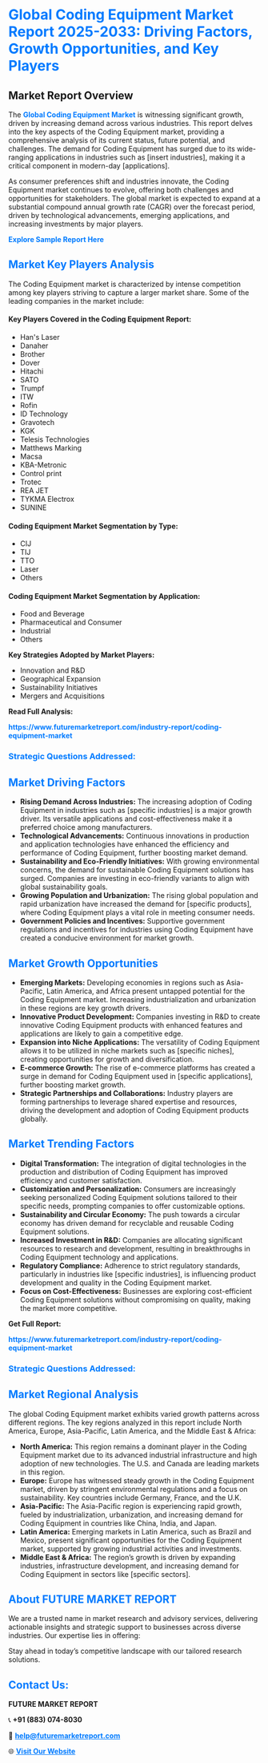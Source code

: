 <h1 style="color: #007BFF;">Global Coding Equipment Market Report 2025-2033: Driving Factors, Growth Opportunities, and Key Players</h1>

<section id="overview">
<h2>Market Report Overview</h2>
<p>The <a href="https://www.futuremarketreport.com/industry-report/coding-equipment-market" style="color: #007BFF; text-decoration: none;"><strong>Global Coding Equipment Market</strong></a> is witnessing significant growth, driven by increasing demand across various industries. This report delves into the key aspects of the Coding Equipment market, providing a comprehensive analysis of its current status, future potential, and challenges. The demand for Coding Equipment has surged due to its wide-ranging applications in industries such as [insert industries], making it a critical component in modern-day [applications].</p>
<p>As consumer preferences shift and industries innovate, the Coding Equipment market continues to evolve, offering both challenges and opportunities for stakeholders. The global market is expected to expand at a substantial compound annual growth rate (CAGR) over the forecast period, driven by technological advancements, emerging applications, and increasing investments by major players.</p>
</section>

<section id="overview">
<p><a href="https://www.futuremarketreport.com/request-sample/reportId=26964" style="color: #007BFF; text-decoration: none;"><strong>Explore Sample Report Here</strong></a></p>
</section>

<section id="key-players">
<h2 style="color: #007BFF;">Market Key Players Analysis</h2>
<p>The Coding Equipment market is characterized by intense competition among key players striving to capture a larger market share. Some of the leading companies in the market include:</p>
<h4>Key Players Covered in the Coding Equipment Report:</h4>
<ul><li>Han&#039;s Laser</li><li>Danaher</li><li>Brother</li><li>Dover</li><li>Hitachi</li><li>SATO</li><li>Trumpf</li><li>ITW</li><li>Rofin</li><li>ID Technology</li><li>Gravotech</li><li>KGK</li><li>Telesis Technologies</li><li>Matthews Marking</li><li>Macsa</li><li>KBA-Metronic</li><li>Control print</li><li>Trotec</li><li>REA JET</li><li>TYKMA Electrox</li><li>SUNINE</li></ul>
<h4>Coding Equipment Market Segmentation by Type:</h4>
<ul><li>CIJ</li><li>TIJ</li><li>TTO</li><li>Laser</li><li>Others</li></ul>

<h4>Coding Equipment Market Segmentation by Application:</h4>
<ul><li>Food and Beverage</li><li>Pharmaceutical and Consumer</li><li>Industrial</li><li>Others</li></ul>
<p><strong>Key Strategies Adopted by Market Players:</strong></p>
<ul>
<li>Innovation and R&D</li>
<li>Geographical Expansion</li>
<li>Sustainability Initiatives</li>
<li>Mergers and Acquisitions</li>
</ul>
</section>

<section>
<p><strong>Read Full Analysis: </strong></p><a href="https://www.futuremarketreport.com/industry-report/coding-equipment-market" style="color: #007BFF; text-decoration: none;"><strong>https://www.futuremarketreport.com/industry-report/coding-equipment-market</strong></a>
<h3 style="color: #007BFF;">Strategic Questions Addressed:</h3>
</section>

<section id="driving-factors">
<h2 style="color: #007BFF;">Market Driving Factors</h2>
<ul>
<li><strong>Rising Demand Across Industries:</strong> The increasing adoption of Coding Equipment in industries such as [specific industries] is a major growth driver. Its versatile applications and cost-effectiveness make it a preferred choice among manufacturers.</li>
<li><strong>Technological Advancements:</strong> Continuous innovations in production and application technologies have enhanced the efficiency and performance of Coding Equipment, further boosting market demand.</li>
<li><strong>Sustainability and Eco-Friendly Initiatives:</strong> With growing environmental concerns, the demand for sustainable Coding Equipment solutions has surged. Companies are investing in eco-friendly variants to align with global sustainability goals.</li>
<li><strong>Growing Population and Urbanization:</strong> The rising global population and rapid urbanization have increased the demand for [specific products], where Coding Equipment plays a vital role in meeting consumer needs.</li>
<li><strong>Government Policies and Incentives:</strong> Supportive government regulations and incentives for industries using Coding Equipment have created a conducive environment for market growth.</li>
</ul>
</section>

<section id="growth-opportunities">
<h2 style="color: #007BFF;">Market Growth Opportunities</h2>
<ul>
<li><strong>Emerging Markets:</strong> Developing economies in regions such as Asia-Pacific, Latin America, and Africa present untapped potential for the Coding Equipment market. Increasing industrialization and urbanization in these regions are key growth drivers.</li>
<li><strong>Innovative Product Development:</strong> Companies investing in R&D to create innovative Coding Equipment products with enhanced features and applications are likely to gain a competitive edge.</li>
<li><strong>Expansion into Niche Applications:</strong> The versatility of Coding Equipment allows it to be utilized in niche markets such as [specific niches], creating opportunities for growth and diversification.</li>
<li><strong>E-commerce Growth:</strong> The rise of e-commerce platforms has created a surge in demand for Coding Equipment used in [specific applications], further boosting market growth.</li>
<li><strong>Strategic Partnerships and Collaborations:</strong> Industry players are forming partnerships to leverage shared expertise and resources, driving the development and adoption of Coding Equipment products globally.</li>
</ul>
</section>

<section id="trending-factors">
<h2 style="color: #007BFF;">Market Trending Factors</h2>
<ul>
<li><strong>Digital Transformation:</strong> The integration of digital technologies in the production and distribution of Coding Equipment has improved efficiency and customer satisfaction.</li>
<li><strong>Customization and Personalization:</strong> Consumers are increasingly seeking personalized Coding Equipment solutions tailored to their specific needs, prompting companies to offer customizable options.</li>
<li><strong>Sustainability and Circular Economy:</strong> The push towards a circular economy has driven demand for recyclable and reusable Coding Equipment solutions.</li>
<li><strong>Increased Investment in R&D:</strong> Companies are allocating significant resources to research and development, resulting in breakthroughs in Coding Equipment technology and applications.</li>
<li><strong>Regulatory Compliance:</strong> Adherence to strict regulatory standards, particularly in industries like [specific industries], is influencing product development and quality in the Coding Equipment market.</li>
<li><strong>Focus on Cost-Effectiveness:</strong> Businesses are exploring cost-efficient Coding Equipment solutions without compromising on quality, making the market more competitive.</li>
</ul>
</section>

<section>
<p><strong>Get Full Report: </strong></p><a href="https://www.futuremarketreport.com/industry-report/coding-equipment-market" style="color: #007BFF; text-decoration: none;"><strong>https://www.futuremarketreport.com/industry-report/coding-equipment-market</strong></a>
<h3 style="color: #007BFF;">Strategic Questions Addressed:</h3>
</section>


<section id="regional-analysis">
<h2 style="color: #007BFF;">Market Regional Analysis</h2>
<p>The global Coding Equipment market exhibits varied growth patterns across different regions. The key regions analyzed in this report include North America, Europe, Asia-Pacific, Latin America, and the Middle East & Africa:</p>
<ul>
<li><strong>North America:</strong> This region remains a dominant player in the Coding Equipment market due to its advanced industrial infrastructure and high adoption of new technologies. The U.S. and Canada are leading markets in this region.</li>
<li><strong>Europe:</strong> Europe has witnessed steady growth in the Coding Equipment market, driven by stringent environmental regulations and a focus on sustainability. Key countries include Germany, France, and the U.K.</li>
<li><strong>Asia-Pacific:</strong> The Asia-Pacific region is experiencing rapid growth, fueled by industrialization, urbanization, and increasing demand for Coding Equipment in countries like China, India, and Japan.</li>
<li><strong>Latin America:</strong> Emerging markets in Latin America, such as Brazil and Mexico, present significant opportunities for the Coding Equipment market, supported by growing industrial activities and investments.</li>
<li><strong>Middle East & Africa:</strong> The region’s growth is driven by expanding industries, infrastructure development, and increasing demand for Coding Equipment in sectors like [specific sectors].</li>
</ul>
</section>

<footer>
<h2 style="color: #007BFF;">About FUTURE MARKET REPORT</h2>
<p>We are a trusted name in market research and advisory services, delivering actionable insights and strategic support to businesses across diverse industries. Our expertise lies in offering:</p>

<p>Stay ahead in today’s competitive landscape with our tailored research solutions.</p>

<h2 style="color: #007BFF;">Contact Us:</h2>
<p><strong>FUTURE MARKET REPORT</strong></p>
<p>📞 <strong>+91 (883) 074-8030</strong></p>
<p>📧 <strong><a href="mailto:help@futuremarketreport.com" style="color: #007BFF;">help@futuremarketreport.com</a></strong></p>
<p>🌐 <strong><a href="https://www.futuremarketreport.com/" style="color: #007BFF;">Visit Our Website</a></strong></p>
</footer>